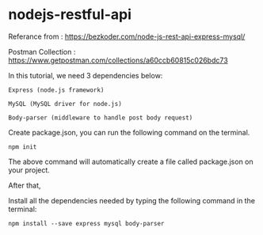 # nodejs-restful-api

Referance from : https://bezkoder.com/node-js-rest-api-express-mysql/

Postman Collection : https://www.getpostman.com/collections/a60ccb60815c026bdc73

In this tutorial, we need 3 dependencies below:

    Express (node.js framework)

    MySQL (MySQL driver for node.js)

    Body-parser (middleware to handle post body request)

Create package.json, you can run the following command on the terminal.

    npm init

The above command will automatically create a file called package.json on your project.

After that,

Install all the dependencies needed by typing the following command in the terminal:

    npm install --save express mysql body-parser
